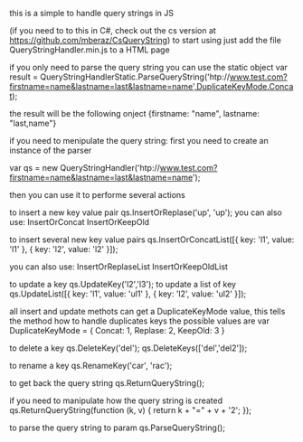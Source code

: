 this is a simple to handle query strings in JS

(if you need to to this in C#, check out the cs version at https://github.com/mberaz/CsQueryString)
to start using just add the file QueryStringHandler.min.js to a HTML page

if you only need to parse the query string you can use the static object
 var result = QueryStringHandlerStatic.ParseQueryString('htp://www.test.com?firstname=name&lastname=last&lastname=name',DuplicateKeyMode.Concat);

the result will be the following onject
{firstname: "name", lastname: "last,name"}

if you need to menipulate the query string:
first you need to create an instance of the parser

var qs = new QueryStringHandler('htp://www.test.com?firstname=name&lastname=last&lastname=name');

then you can use it to performe several actions 

to insert a new key value pair
qs.InsertOrReplase('up', 'up');
you can also use:
InsertOrConcat
InsertOrKeepOld

to insert several new key value pairs
qs.InsertOrConcatList([{
    key: 'l1',
    value: 'l1'
}, {
    key: 'l2',
    value: 'l2'
}]);

you can also use:
InsertOrReplaseList
InsertOrKeepOldList

to update a key
qs.UpdateKey('l2','l3');
to update a list of key
qs.UpdateList([{
    key: 'l1',
    value: 'ul1'
}, {
    key: 'l2',
    value: 'ul2'
}]);


all insert and update methots can get a DuplicateKeyMode value, this tells the method how to handle duplicates keys
the possible values are
var DuplicateKeyMode = {
    Concat: 1,
    Replase: 2,
    KeepOld: 3
}


to delete a key
qs.DeleteKey('del');
qs.DeleteKeys(['del','del2']);

to rename a key
qs.RenameKey('car', 'rac');

to get back the query string
qs.ReturnQueryString();

if you need to manipulate how the query string is created 
qs.ReturnQueryString(function (k, v) {
    return k + "=" + v + '2';
});

to parse the query string to param
qs.ParseQueryString();


